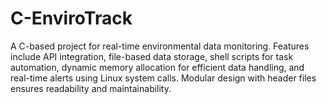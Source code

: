 # C-EnviroTrack
A C-based project for real-time environmental data monitoring. Features include API integration, file-based data storage, shell scripts for task automation, dynamic memory allocation for efficient data handling, and real-time alerts using Linux system calls. Modular design with header files ensures readability and maintainability.
